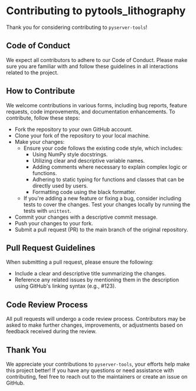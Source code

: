 # Contributing to pytools_lithography

Thank you for considering contributing to `pyserver-tools`!

## Code of Conduct

We expect all contributors to adhere to our Code of Conduct. Please make sure you are familiar with and follow these guidelines in all interactions related to the project.

## How to Contribute

We welcome contributions in various forms, including bug reports, feature requests, code improvements, and documentation enhancements. To contribute, follow these steps:

* Fork the repository to your own GitHub account.
* Clone your fork of the repository to your local machine.
* Make your changes:
  * Ensure your code follows the existing code style, which includes:
    * Using NumPy style docstrings.
    * Utilizing clear and descriptive variable names.
    * Adding comments where necessary to explain complex logic or functions.
    * Adhering to static typing for functions and classes that can be directly used by users.
    * Formatting code using the black formatter.
  * If you're adding a new feature or fixing a bug, consider including tests to cover the changes. Test your changes locally by running the tests with `unittest`.
* Commit your changes with a descriptive commit message.
* Push your changes to your fork.
* Submit a pull request (PR) to the main branch of the original repository.

## Pull Request Guidelines

When submitting a pull request, please ensure the following:

* Include a clear and descriptive title summarizing the changes.
* Reference any related issues by mentioning them in the description using GitHub's linking syntax (e.g., #123).

## Code Review Process

All pull requests will undergo a code review process. Contributors may be asked to make further changes, improvements, or adjustments based on feedback received during the review.

## Thank You

We appreciate your contributions to `pyserver-tools`, your efforts help make this project better! If you have any questions or need assistance with contributing, feel free to reach out to the maintainers or create an issue on GitHub.
